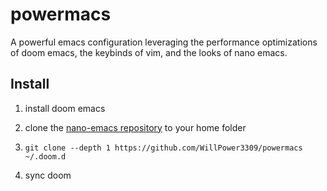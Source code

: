 # powermacs
A powerful emacs configuration leveraging the performance optimizations of doom emacs, the keybinds of vim, and the looks of nano emacs.

## Install
1. install doom emacs

2. clone the [nano-emacs repository](https://github.com/rougier/nano-emacs) to your home folder

3. `git clone --depth 1 https://github.com/WillPower3309/powermacs ~/.doom.d`

4. sync doom
